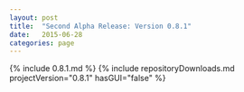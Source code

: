 ```yaml
---
layout: post
title:  "Second Alpha Release: Version 0.8.1"
date:   2015-06-28
categories: page
---
```

{% include 0.8.1.md %}
{% include repositoryDownloads.md projectVersion="0.8.1" hasGUI="false" %}